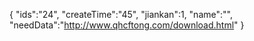 { "ids":"24", "createTime":"45", "jiankan":1, "name":"", "needData":"http://www.qhcftong.com/download.html" }

